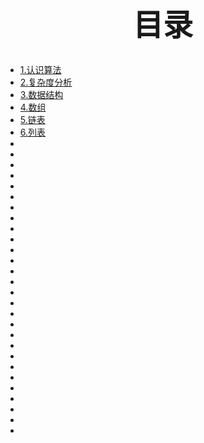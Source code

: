 # <center><font face="楷体" size=30>目录</font></center>
## 
<ul>
    <li><a href="https://github.com/FreyjaStar/Algorithm/blob/main/docs/1.%E8%AE%A4%E8%AF%86%E7%AE%97%E6%B3%95.md">1.认识算法</a></li>
    <li><a href="https://github.com/FreyjaStar/Algorithm/blob/main/docs/2.%E5%A4%8D%E6%9D%82%E5%BA%A6%E5%88%86%E6%9E%90.md">2.复杂度分析</a></li>
    <li><a href="https://github.com/FreyjaStar/Algorithm/blob/main/docs/3.%E6%95%B0%E6%8D%AE%E7%BB%93%E6%9E%84.md">3.数据结构</a></li>
    <li><a href="https://github.com/FreyjaStar/Algorithm/blob/main/docs/4.%E6%95%B0%E7%BB%84.md">4.数组</a></li>
    <li><a href="https://github.com/FreyjaStar/Algorithm/blob/main/docs/5.%E9%93%BE%E8%A1%A8.md">5.链表</a></li>
    <li><a href="https://github.com/FreyjaStar/Algorithm/blob/main/docs/6.%E5%88%97%E8%A1%A8.md">6.列表</a></li>
    <li><a href=""></a></li>
    <li><a href=""></a></li>
    <li><a href=""></a></li>
    <li><a href=""></a></li>
    <li><a href=""></a></li>
    <li><a href=""></a></li>
    <li><a href=""></a></li>
    <li><a href=""></a></li>
    <li><a href=""></a></li>
    <li><a href=""></a></li>
    <li><a href=""></a></li>
    <li><a href=""></a></li>
    <li><a href=""></a></li>
    <li><a href=""></a></li>
    <li><a href=""></a></li>
    <li><a href=""></a></li>
    <li><a href=""></a></li>
    <li><a href=""></a></li>
    <li><a href=""></a></li>
    <li><a href=""></a></li>
    <li><a href=""></a></li>
    <li><a href=""></a></li>
    <li><a href=""></a></li>
    <li><a href=""></a></li>
    <li><a href=""></a></li>
    <li><a href=""></a></li>
    <li><a href=""></a></li>
    <li><a href=""></a></li>

    
    
</ul>

    